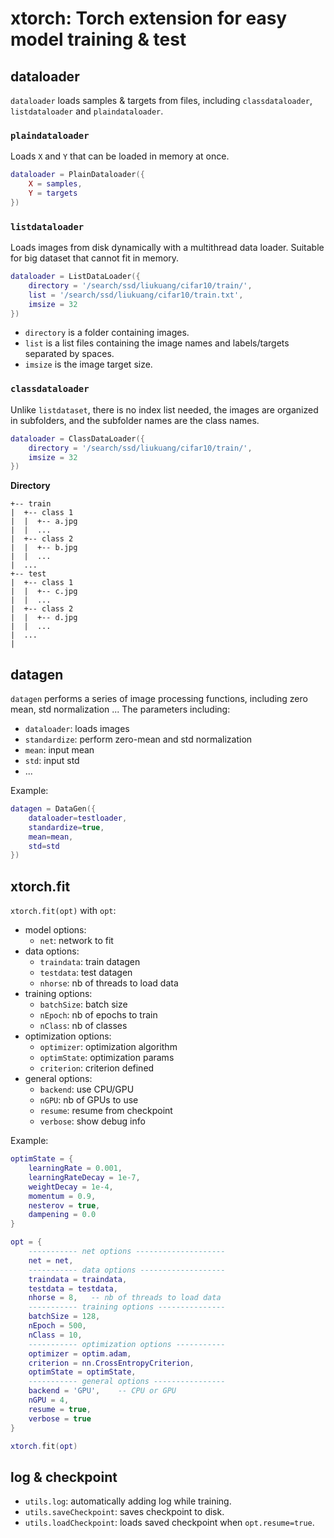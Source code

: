 # xtorch: Torch extension for easy model training & test

## dataloader
`dataloader` loads samples & targets from files, including `classdataloader`, `listdataloader` and `plaindataloader`.

### `plaindataloader`
Loads `X` and `Y` that can be loaded in memory at once.  

```lua
dataloader = PlainDataloader({
    X = samples,
    Y = targets
})
```

### `listdataloader`
Loads images from disk dynamically with a multithread data loader. Suitable for big dataset that cannot fit in memory.  
```lua
dataloader = ListDataLoader({
    directory = '/search/ssd/liukuang/cifar10/train/',
    list = '/search/ssd/liukuang/cifar10/train.txt',
    imsize = 32
})
```

- `directory` is a folder containing images.  
- `list` is a list files containing the image names and labels/targets separated by spaces.  
- `imsize` is the image target size.

### `classdataloader`
Unlike `listdataset`, there is no index list needed,
the images are organized in subfolders, and the subfolder names are the class names.
```lua
dataloader = ClassDataLoader({
    directory = '/search/ssd/liukuang/cifar10/train/',
    imsize = 32
})
```

**Directory**  
```
+-- train  
|  +-- class 1
|  |  +-- a.jpg
|  |  ...
|  +-- class 2
|  |  +-- b.jpg
|  |  ...
|  ...
+-- test  
|  +-- class 1
|  |  +-- c.jpg
|  |  ...
|  +-- class 2
|  |  +-- d.jpg
|  |  ...
|  ...
|
```

## datagen
`datagen` performs a series of image processing functions, including zero mean, std normalization ...
The parameters including:
- `dataloader`: loads images
- `standardize`: perform zero-mean and std normalization
- `mean`: input mean
- `std`: input std
- ...

Example:
```lua
datagen = DataGen({
    dataloader=testloader,
    standardize=true,
    mean=mean,
    std=std
})
```

## xtorch.fit
`xtorch.fit(opt)` with `opt`:
- model options:
    - `net`: network to fit
- data options:  
    - `traindata`: train datagen  
    - `testdata`: test datagen  
    - `nhorse`: nb of threads to load data  
- training options:
    - `batchSize`: batch size
    - `nEpoch`: nb of epochs to train
    - `nClass`: nb of classes
- optimization options:
    - `optimizer`: optimization algorithm
    - `optimState`: optimization params
    - `criterion`: criterion defined
- general options:
    - `backend`: use CPU/GPU
    - `nGPU`: nb of GPUs to use  
    - `resume`: resume from checkpoint  
    - `verbose`: show debug info

Example:  
```lua
optimState = {
    learningRate = 0.001,
    learningRateDecay = 1e-7,
    weightDecay = 1e-4,
    momentum = 0.9,
    nesterov = true,
    dampening = 0.0
}

opt = {
    ----------- net options --------------------
    net = net,
    ----------- data options -------------------
    traindata = traindata,
    testdata = testdata,
    nhorse = 8,   -- nb of threads to load data
    ----------- training options ---------------
    batchSize = 128,
    nEpoch = 500,
    nClass = 10,
    ----------- optimization options -----------
    optimizer = optim.adam,
    criterion = nn.CrossEntropyCriterion,
    optimState = optimState,
    ----------- general options ----------------
    backend = 'GPU',    -- CPU or GPU
    nGPU = 4,
    resume = true,
    verbose = true
}

xtorch.fit(opt)
```

## log & checkpoint  
- `utils.log`: automatically adding log while training.  
- `utils.saveCheckpoint`: saves checkpoint to disk.  
- `utils.loadCheckpoint`: loads saved checkpoint when `opt.resume=true`.  

